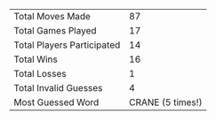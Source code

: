 |              |                |
| ---------------- | ----------------------------- |
| Total Moves Made | 87 |
| Total Games Played | 17 |
| Total Players Participated | 14 |
| Total Wins | 16 |
| Total Losses | 1 |
| Total Invalid Guesses | 4 |
| Most Guessed Word | CRANE (5 times!) |
